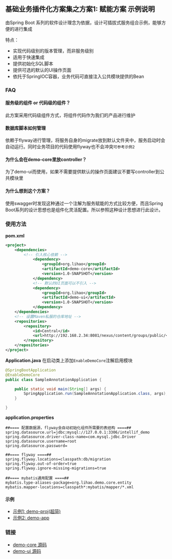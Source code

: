 ## 基础业务插件化方案集之方案1: 赋能方案 示例说明

由Spring Boot 系列的软件设计理念为依据，设计可插拔式服务组合示例，能够方便的进行集成

特点：
- 实现代码级别的版本管理，而非服务级别
- 适用于快速集成
- 提供初始化SQL脚本
- 提供可选的默认的UI操作页面
- 依托于SpringIOC容器，业务代码可直接注入公共模块提供的Bean

### FAQ
#### 服务级的组件 or 代码级的组件？
此方案采用代码级组件方式，将组件代码作为我们的产品进行维护

#### 数据库脚本如何管理
依赖于flyway进行管理，将服务自身的migrate放到默认文件夹中，服务启动时会自动运行。同时业务项目的代码使用flyway也不会冲突`可参考示例2`

#### 为什么会在demo-core里放controller？
为了demo-ui而使用，如果不需要提供默认的操作页面建议不要写controller到公共模块里

#### 为什么想到这个方案？
使用swagger时发现这种通过一个注解为服务赋能的方式比较方便，而且Spring Boot系列的设计思想也是组件化灵活配置。所以参照这种设计思想进行此设计。


### 使用方法
**pom.xml**
```xml
<project>
    <dependencies>
        <!-- 引入核心依赖 -->
            <dependency>
                <groupId>org.lihao</groupId>
                <artifactId>demo-core</artifactId>
                <version>1.0-SNAPSHOT</version>
            </dependency>
            <!-- 默认的UI页面可以不引入 -->
            <dependency>
                <groupId>org.lihao</groupId>
                <artifactId>demo-ui</artifactId>
                <version>1.0-SNAPSHOT</version>
            </dependency>
    </dependencies>
    <!-- 设置Maven私服的仓库地址 -->
    <repositories>
        <repository>
            <id>Central</id>
            <url>http://192.168.2.34:8081/nexus/content/groups/public/</url>
        </repository>
    </repositories>
</project>

```


**Application.java**
在启动类上添加`EnableDemoCore`注解启用模块
```java
@SpringBootApplication
@EnableDemoCore
public class SampleAnnotationApplication {

	public static void main(String[] args) {
		SpringApplication.run(SampleAnnotationApplication.class, args);
	}

}
```

**application.properties**
```properties
##==== 配置数据源，flyway会自动初始化组件所需要的表结构 ====##
spring.datasource.url=jdbc:mysql://127.0.0.1:3306/intellif_demo
spring.datasource.driver-class-name=com.mysql.jdbc.Driver
spring.datasource.username=root
spring.datasource.password=

##==== flyway ====##
spring.flyway.locations=classpath:db/migration
spring.flyway.out-of-order=true
spring.flyway.ignore-missing-migrations=true

##==== mybatis通用配置 ====##
mybatis.type-aliases-package=org.lihao.demo.core.entity
mybatis.mapper-locations=classpath*:mybatis/mapper/*.xml
```

#### 示例
  - [示例1: demo-proj(超简)](http://192.168.90.8/lihao/demo1/tree/master/demo-proj)
  - [示例2: demo-app](http://192.168.90.8/lihao/demo1/tree/master/demo-app)

### 链接
  - [demo-core 源码](http://192.168.90.8/lihao/demo1/tree/master/demo-core)
  - [demo-ui 源码](http://192.168.90.8/lihao/demo1/tree/master/demo-ui)

